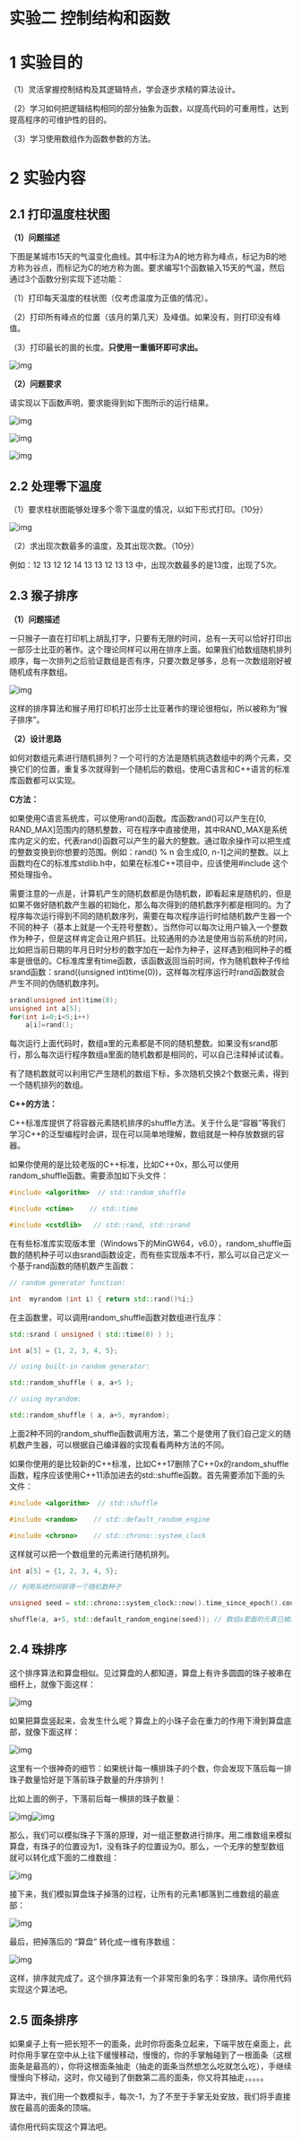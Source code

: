 # 实验二   控制结构和函数

# **1** 实验目的

（1）灵活掌握控制结构及其逻辑特点，学会逐步求精的算法设计。

（2）学习如何把逻辑结构相同的部分抽象为函数，以提高代码的可重用性，达到提高程序的可维护性的目的。

（3）学习使用数组作为函数参数的方法。

# **2** 实验内容

## **2.1** 打印温度柱状图

**（1）问题描述**

下图是某城市15天的气温变化曲线。其中标注为A的地方称为峰点，标记为B的地方称为谷点，而标记为C的地方称为崮。要求编写1个函数输入15天的气温，然后通过3个函数分别实现下述功能：

（1）打印每天温度的柱状图（仅考虑温度为正值的情况）。

（2）打印所有峰点的位置（该月的第几天）及峰值。如果没有，则打印没有峰值。

（3）打印最长的崮的长度。**只使用一重循环即可求出。**

![img](figure/wps7E2F.tmp.jpg) 

**（2）问题要求**

请实现以下函数声明，要求能得到如下图所示的运行结果。

![img](figure/wps7E30.tmp.jpg) 

![img](figure/wps7E41.tmp.jpg) 

![img](figure/E2_001.png) 

## **2.2** 处理零下温度

（1）要求柱状图能够处理多个零下温度的情况，以如下形式打印。（10分）

![img](figure/wps7E42.tmp.jpg) 

（2）求出现次数最多的温度，及其出现次数。（10分）

例如：12  13  12  12  14  13  13  12  13  13 中，出现次数最多的是13度，出现了5次。

## **2.3** 猴子排序

**（1）问题描述**

一只猴子一直在打印机上胡乱打字，只要有无限的时间，总有一天可以恰好打印出一部莎士比亚的著作。这个理论同样可以用在排序上面。如果我们给数组随机排列顺序，每一次排列之后验证数组是否有序，只要次数足够多，总有一次数组刚好被随机成有序数组。

![img](figure/wps7E43.tmp.png) 

 

  这样的排序算法和猴子用打印机打出莎士比亚著作的理论很相似，所以被称为“猴子排序”。

**（2）设计思路**

如何对数组元素进行随机排列？一个可行的方法是随机挑选数组中的两个元素，交换它们的位置，重复多次就得到一个随机后的数组。使用C语言和C++语言的标准库函数都可以实现。

**C方法：**

如果使用C语言系统库，可以使用rand()函数。库函数rand()可以产生在[0, RAND_MAX]范围内的随机整数，可在程序中直接使用，其中RAND_MAX是系统库内定义的宏，代表rand()函数可以产生的最大的整数。通过取余操作可以把生成的整数变换到你想要的范围。例如：rand() % n 会生成[0, n-1]之间的整数。以上函数均在C的标准库stdlib.h中，如果在标准C++项目中，应该使用#include <cstdlib>这个预处理指令。

需要注意的一点是，计算机产生的随机数都是伪随机数，即看起来是随机的，但是如果不做好随机数产生器的初始化，那么每次得到的随机数序列都是相同的。为了程序每次运行得到不同的随机数序列，需要在每次程序运行时给随机数产生器一个不同的种子（基本上就是一个无符号整数）。当然你可以每次让用户输入一个整数作为种子，但是这样肯定会让用户抓狂。比较通用的办法是使用当前系统的时间，比如把当前日期的年月日时分秒的数字加在一起作为种子，这样遇到相同种子的概率是很低的。C标准库里有time函数，该函数返回当前时间，作为随机数种子传给srand函数：srand((unsigned int)time(0))，这样每次程序运行时rand函数就会产生不同的伪随机数序列。

```c++
srand(unsigned int)time(0);
unsigned int a[5];
for(int i=0;i<5;i++)
    a[i]=rand();
```

每次运行上面代码时，数组a里的元素都是不同的随机整数。如果没有srand那行，那么每次运行程序数组a里面的随机数都是相同的，可以自己注释掉试试看。

有了随机数就可以利用它产生随机的数组下标，多次随机交换2个数据元素，得到一个随机排列的数组。

**C++的方法：**

C++标准库提供了将容器元素随机排序的shuffle方法。关于什么是“容器”等我们学习C++的泛型编程时会讲，现在可以简单地理解，数组就是一种存放数据的容器。

如果你使用的是比较老版的C++标准，比如C++0x，那么可以使用random_shuffle函数。需要添加如下头文件：

```c++
#include <algorithm>  // std::random_shuffle 

#include <ctime>    // std::time 

#include <cstdlib>   // std::rand, std::srand 
```

在有些标准库实现版本里（Windows下的MinGW64，v6.0），random_shuffle函数的随机种子可以由srand函数设定，而有些实现版本不行，那么可以自己定义一个基于rand函数的随机数产生函数：

```c++
// random generator function: 

int  myrandom (int i) { return std::rand()%i;} 
```

在主函数里，可以调用random_shuffle函数对数组进行乱序：

```c++
std::srand ( unsigned ( std::time(0) ) ); 

int a[5] = {1, 2, 3, 4, 5}; 

// using built-in random generator: 

std::random_shuffle ( a, a+5 ); 

// using myrandom: 

std::random_shuffle ( a, a+5, myrandom); 
```

上面2种不同的random_shuffle函数调用方法，第二个是使用了我们自己定义的随机数产生器，可以根据自己编译器的实现看看两种方法的不同。

如果你使用的是比较新的C++标准，比如C++17删除了C++0x的random_shuffle函数，程序应该使用C++11添加进去的std::shuffle函数。首先需要添加下面的头文件：

```c++
#include <algorithm>  // std::shuffle 

#include <random>    // std::default_random_engine 

#include <chrono>    // std::chrono::system_clock 
```

这样就可以把一个数组里的元素进行随机排列。

```c++
int a[5] = {1, 2, 3, 4, 5}; 

// 利用系统时间获得一个随机数种子 

unsigned seed = std::chrono::system_clock::now().time_since_epoch().count(); 

shuffle(a, a+5, std::default_random_engine(seed)); // 数组a里面的元素已被乱序 
```



## **2.4** 珠排序

  这个排序算法和算盘相似。见过算盘的人都知道，算盘上有许多圆圆的珠子被串在细杆上，就像下面这样：

![img](figure/wps7E44.tmp.png) 

  如果把算盘竖起来，会发生什么呢？算盘上的小珠子会在重力的作用下滑到算盘底部，就像下面这样：

![img](figure/wps7E45.tmp.png) 

  这里有一个很神奇的细节：如果统计每一横排珠子的个数，你会发现下落后每一排珠子数量恰好是下落前珠子数量的升序排列！

  比如上面的例子，下落前后每一横排的珠子数量：

![img](figure/wps7E46.tmp.png)![img](figure/wps7E57.tmp.png) 

那么，我们可以模拟珠子下落的原理，对一组正整数进行排序。用二维数组来模拟算盘，有珠子的位置设为1，没有珠子的位置设为0。那么，一个无序的整型数组就可以转化成下面的二维数组：

![img](figure/wps7E58.tmp.png) 

接下来，我们模拟算盘珠子掉落的过程，让所有的元素1都落到二维数组的最底部：

![img](figure/wps7E59.tmp.png) 

最后，把掉落后的 “算盘” 转化成一维有序数组：

![img](figure/wps7E5A.tmp.png) 

 

这样，排序就完成了。这个排序算法有一个非常形象的名字：珠排序。请你用代码实现这个算法吧。

## **2.5** 面条排序

如果桌子上有一把长短不一的面条，此时你将面条立起来，下端平放在桌面上，此时你用手掌在空中从上往下缓慢移动，慢慢的，你的手掌触碰到了一根面条（这根面条是最高的），你将这根面条抽走（抽走的面条当然想怎么吃就怎么吃），手继续慢慢向下移动，这时，你又碰到了倒数第二高的面条，你又将其抽走，。。。。

算法中，我们用一个数模拟手，每次-1，为了不至于手掌无处安放，我们将手直接放在最高的面条的顶端。

请你用代码实现这个算法吧。

 